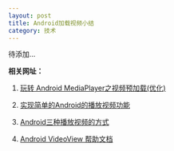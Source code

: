 ```yaml
---
layout: post
title: Android加载视频小结
category: 技术
---
```


待添加...

**相关网址：**

1. [玩转 Android MediaPlayer之视频预加载(优化)](http://blog.csdn.net/hellogv/article/details/7911293 "Markdown")

2. [实现简单的Android的播放视频功能](http://blog.csdn.net/cynhafa/article/details/6400050 "Markdown")

3. [Android三种播放视频的方式](http://blog.csdn.net/itachi85/article/details/7216962 "Markdown")

4. [Android VideoView 帮助文档](http://developer.android.com/reference/android/widget/VideoView.html "Markdown")
